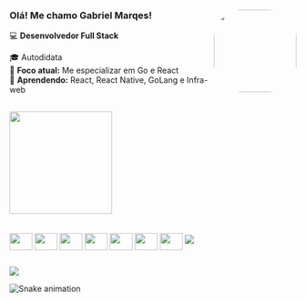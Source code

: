 ### Olá! Me chamo Gabriel Marqes! <img align="right"  height="145" style="border-radius:50px;" src="https://i.pinimg.com/originals/86/0a/45/860a4575d87bebaa1b1a18490f3e96ef.gif"> <br/>

💻 **Desenvolvedor Full Stack**  

🎓 Autodidata  
🚀 **Foco atual:** Me especializar em Go e React  
🌱 **Aprendendo:** React, React Native, GoLang e Infra-web 



##

<div align="left">
   <img height="180em" src="https://github-readme-stats.vercel.app/api/top-langs/?username=analuizataveira&layout=compact&langs_count=8&theme=dracula"/>
</div>

<br/>

<div style="display: inline_block"><br>
	<img align="center" height="30" width="40" src="https://cdn.jsdelivr.net/gh/devicons/devicon/icons/java/java-original.svg">
  	<img align="center" height="30" width="40" src="https://cdn.jsdelivr.net/gh/devicons/devicon@latest/icons/go/go-original.svg" />
	<img align="center" height="30" width="40" src="https://cdn.jsdelivr.net/gh/devicons/devicon/icons/javascript/javascript-original.svg">
	<img align="center" height="30" width="40" src="https://cdn.jsdelivr.net/gh/devicons/devicon/icons/typescript/typescript-original.svg">
  	<img align="center" height="30" width="40" src="https://cdn.jsdelivr.net/gh/devicons/devicon/icons/react/react-original.svg" />
  	<img align="center" height="30" width="40" src="https://cdn.jsdelivr.net/gh/devicons/devicon@latest/icons/postgresql/postgresql-original.svg" />
	<img align="center" height="30" width="40" src="https://cdn.jsdelivr.net/gh/devicons/devicon@latest/icons/docker/docker-original.svg"/>
  <img src="https://cdn.jsdelivr.net/gh/devicons/devicon@latest/icons/nginx/nginx-original.svg" />
          
  	
  ##
 
<div> 
  <a href="https://www.linkedin.com/in/analuizataveira" target="_blank"><img src="https://img.shields.io/badge/-LinkedIn-%230077B5?style=for-the-badge&logo=linkedin&logoColor=white" target="_blank"></a> 
 
  ![Snake animation](https://github.com/gabrielmarquesjesus/gabrielmarquesjesus/blob/output/github-contribution-grid-snake-dark.svg)
 
</div>
